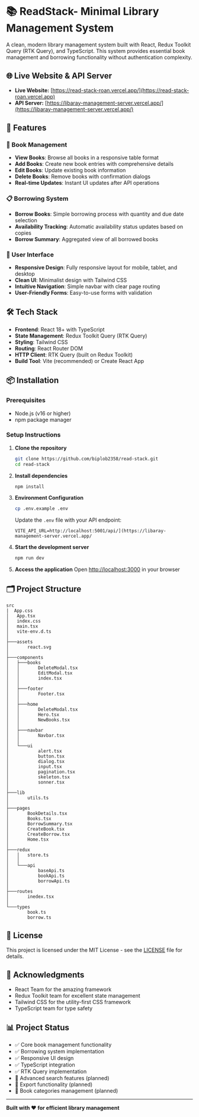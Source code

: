 # 📚 ReadStack- Minimal Library Management System

A clean, modern library management system built with React, Redux Toolkit Query (RTK Query), and TypeScript. This system provides essential book management and borrowing functionality without authentication complexity.

## 🌐 Live Website & API Server

- **Live Website:** [https://read-stack-roan.vercel.app/](https://read-stack-roan.vercel.app)  
- **API Server:** [https://libaray-management-server.vercel.app/](https://libaray-management-server.vercel.app/)

## 🚀 Features

### 📖 Book Management
- **View Books**: Browse all books in a responsive table format
- **Add Books**: Create new book entries with comprehensive details
- **Edit Books**: Update existing book information
- **Delete Books**: Remove books with confirmation dialogs
- **Real-time Updates**: Instant UI updates after API operations

### 📋 Borrowing System
- **Borrow Books**: Simple borrowing process with quantity and due date selection
- **Availability Tracking**: Automatic availability status updates based on copies
- **Borrow Summary**: Aggregated view of all borrowed books

### 🎨 User Interface
- **Responsive Design**: Fully responsive layout for mobile, tablet, and desktop
- **Clean UI**: Minimalist design with Tailwind CSS
- **Intuitive Navigation**: Simple navbar with clear page routing
- **User-Friendly Forms**: Easy-to-use forms with validation

## 🛠️ Tech Stack

- **Frontend**: React 18+ with TypeScript
- **State Management**: Redux Toolkit Query (RTK Query)
- **Styling**: Tailwind CSS
- **Routing**: React Router DOM
- **HTTP Client**: RTK Query (built on Redux Toolkit)
- **Build Tool**: Vite (recommended) or Create React App

## 📦 Installation

### Prerequisites
- Node.js (v16 or higher)
- npm  package manager

### Setup Instructions

1. **Clone the repository**
   ```bash
   git clone https://github.com/biplob2358/read-stack.git
   cd read-stack
   ```

2. **Install dependencies**
   ```bash
   npm install
   ```

3. **Environment Configuration**
   ```bash
   cp .env.example .env
   ```
   Update the `.env` file with your API endpoint:
   ```
   VITE_API_URL=http://localhost:5001/api/](https://libaray-management-server.vercel.app/
   ```

4. **Start the development server**
   ```bash
   npm run dev
   ```

5. **Access the application**
   Open [http://localhost:3000](http://localhost:5173) in your browser

## 🗂️ Project Structure

```
src
|  App.css
│   App.tsx
│   index.css
│   main.tsx
│   vite-env.d.ts
│
├───assets
│       react.svg
│
├───components
│   ├───books
│   │       DeleteModal.tsx
│   │       EditModal.tsx
│   │       index.tsx
│   │
│   ├───footer
│   │       Footer.tsx
│   │
│   ├───home
│   │       DeleteModal.tsx
│   │       Hero.tsx
│   │       NewBooks.tsx
│   │
│   ├───navbar
│   │       Navbar.tsx
│   │
│   └───ui
│           alert.tsx
│           button.tsx
│           dialog.tsx
│           input.tsx
│           pagination.tsx
│           skeleton.tsx
│           sonner.tsx
│
├───lib
│       utils.ts
│
├───pages
│       BookDetails.tsx
│       Books.tsx
│       BorrowSummary.tsx
│       CreateBook.tsx
│       CreateBorrow.tsx
│       Home.tsx
│
├───redux
│   │   store.ts
│   │
│   └───api
│           baseApi.ts
│           bookApi.ts
│           borrowApi.ts
│
├───routes
│       inedex.tsx
│
└───types
        book.ts
        borrow.ts
```


## 📝 License

This project is licensed under the MIT License - see the [LICENSE](LICENSE) file for details.


## 🙏 Acknowledgments

- React Team for the amazing framework
- Redux Toolkit team for excellent state management
- Tailwind CSS for the utility-first CSS framework
- TypeScript team for type safety

## 📊 Project Status

- ✅ Core book management functionality
- ✅ Borrowing system implementation
- ✅ Responsive UI design
- ✅ TypeScript integration
- ✅ RTK Query implementation
- 🚧 Advanced search features (planned)
- 🚧 Export functionality (planned)
- 🚧 Book categories management (planned)

---

**Built with ❤️ for efficient library management**
